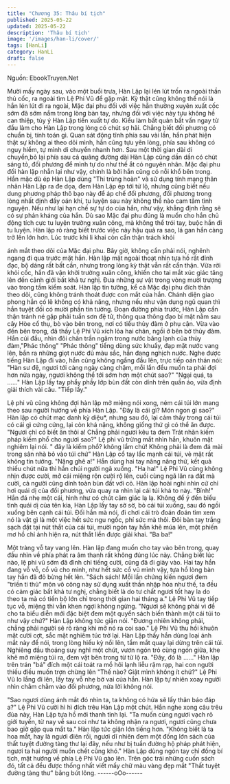 ```yaml
---
title: "Chương 35: Thâu bí tịch"
published: 2025-05-22
updated: 2025-05-22
description: 'Thâu bí tịch'
image: '/images/han-li/cover/'
tags: [HanLi]
category: HanLi
draft: false
---
```


Nguồn: EbookTruyen.Net

Mười mấy ngày sau, vào một buổi trưa, Hàn Lập lại lén lút trốn ra
ngoài thần thủ cốc, ra ngoài tìm Lệ Phi Vũ để gặp mặt.
Kỳ thật cũng không thể nói là hắn lén lút đi ra ngoài, Mặc đại phu
đối với việc hắn thường xuyên xuất cốc sớm đã sớm nắm trong
lòng bàn tay, nhưng đối với việc này tựu không hề can thiệp, tùy ý
Hàn Lập tiến xuất tự do.
Kiểu làm bất quản bất vấn ngay từ đầu làm cho Hàn Lập trong
lòng có chút sợ hãi. Chẳng biết đối phương có chuẩn bị, tính toán
gì. Quan sát động tĩnh phía sau vài lần, hắn phát hiện thật sự
không ai theo dõi mình, hắn cũng tựu yên lòng, phía sau không có
nguy hiểm, tự mình di chuyển nhanh hơn.
Sau một thời gian dài di chuyển,bỏ lại phía sau cả quãng đường
dài Hàn Lập cũng dần dần có chút sáng tỏ, đối phương để mình
tự do như thế ắt có nguyên nhân.
Mặc đại phu đối hàn lập nhẫn lại như vậy, chính là bởi hắn cũng
có nỗi khổ bên trong.
Hắn mặc dù ép Hàn Lập dùng "Thi trùng hoàn" và sử dụng tính
mạng thân nhân Hàn Lập ra đe dọa, đem Hàn Lập ép tới tử lộ,
nhưng cũng biết nếu dung phương pháp thô bạo này để áp chế
đối phương, đối phương trong lòng nhất định đầy oán khí, tu
luyện sau này không thể nào cam tâm tình nguyện. Nếu như lại
hạn chế sự tự do của hắn, như vậy, khẳng định rằng sẽ có sự
phản kháng của hắn. Dù sao Mặc đại phu đúng là muốn cho hắn
chủ động tích cực tu luyện trường xuân công, mà không thể trói
tay, buộc hắn đi tu luyện.
Hàn lập rõ ràng biết trước việc này hậu quả ra sao, lá gan hắn
càng trở lên lớn hơn. Lúc trước khi li khai còn cẩn thận trách khỏi

ánh mắt theo dõi của Mặc đại phu. Bây giờ, không cần phải nói,
nghênh ngang đi qua trước mặt hắn.
Hàn lập mặt ngoài thoạt nhìn tựa hồ rất đỉnh đạc, bộ dáng rất bất
cần, nhưng trong lòng kỳ thật vẫn rất cẩn thận.
Vừa rời khỏi cốc, hắn đã vận khởi trường xuân công, khiến cho
tai mắt xúc giác tăng lên đến cảnh giới bất khả tư nghị. Đưa
những sự vật trong vòng mười trượng vào trong tầm kiểm soát.
Hàn lập tin tưởng, kể cả Mặc đại phu đích thân theo dõi, cũng
không tránh thoát được con mắt của hắn.
Chánh diện giao phong hắn có lẽ không có khả năng, nhưng nếu
như vận dụng ngũ quan thì hắn tuyệt đối có mười phần tin tưởng.
Đoạn đường phía trước, Hàn Lập cẩn thận tránh né gặp phải tuần
sơn đệ tử, thông qua thông đạo bí mật nằm sau cây Hòe cổ thụ,
bò vào bên trong, nơi có tiểu thủy đàm ở phụ cận.
Vừa vào đến bên trong, đã thấy Lệ Phi Vũ xích lỏa hai chân, ngồi
ở bên bờ thủy đàm.
Hắn cúi đầu, nhìn đôi chân trần ngâm trong nước băng lạnh của
thủy đàm,"Phác thông" "Phác thông" tiếng dùng sức khuấy, đạp
mặt nước vang lên, bắn ra những giọt nước đủ màu sắc, hắn
đang nghịch nước.
Nghe được tiếng Hàn Lập đi vào, hắn cũng không ngẩng đầu lên,
trực tiếp oán thán nói:
"Hàn sư đệ, ngươi tới càng ngày càng chậm, mỗi lần đều muốn ta
phải đợi hơn nửa ngày, ngươi không thể tới sớm hơn một chút
sao?"
"Ngại quá, ta ……" Hàn Lập lấy tay phẩy phầy lớp bùn đất còn
dính trên quần áo, vừa định giải thích vài câu.
"Tiếp lấy."

Lệ phi vũ cũng không đợi hàn lập mở miệng nói xong, ném cái túi
lớn mang theo sau người hướng về phía Hàn Lập.
"Đây là cái gì? Món ngon gì sao?" Hàn lập có chút mạc danh kỳ
diệu*, nhưng sau đó, lại cảm thấy trong cái túi có cái gì cứng
cứng, lại còn khá nặng, không giống thứ gì có thể ăn được.
"Ngươi chỉ có biết ăn thôi a! Chẳng phải ngươi kêu ta đem Trát
nhãn kiếm pháp kiếm phổ cho ngươi sao?" Lệ phi vũ trừng mắt
nhìn hắn, khuôn mặt nghiêm lại nói.
" đây là kiếm phổ? không lầm chứ! Không phải là đem đá mài
trong sân nhà bỏ vào túi chứ" Hàn Lập cổ tay lắc mạnh cái túi, vẻ
mặt rất không tin tưởng.
"Nặng ghê a!" Hắn dùng hai tay nâng nâng thử, kết quả thiếu chút
nữa thì hắn chúi người ngã xuống.
"Ha ha!" Lệ Phi Vũ cũng không nhịn được cười, mở cái miệng rộn
cười rộ lên, cuối cùng ngã lăn ra đất mà cười, cả người cũng dính
toàn bùn đất với cỏ.
Hàn lập hoài nghi nhìn cử chỉ hơi quái dị của đối phương, vừa
quay ra nhìn lại cái túi khá to này.
"Bính!"
Hắn đá nhẹ một cái, hình như có chút cảm giác lạ lạ.
Không để ý đến biểu tình quái dị của tên kia, Hàn Lập lấy tay sờ
sờ, bỏ cái túi xuống, sau đó ngồi xuống bên cạnh cái túi.
Đối hắn mà nói, đi chơi cái trò đoán đoán tìm xem nó là vật gì là
một việc hết sức ngu ngốc, phí sức mà thôi.
Đôi bàn tay trắng sạch đặt tại nút thắt của cái túi, mười ngón tay
hắn khẽ múa lên, một phiến mơ hồ chỉ ảnh hiện ra, nút thắt liền
được giải khai.
"Ba ba!"

Một tràng vỗ tay vang lên.
Hàn lập đang muốn cho tay vào bên trong, quay đầu nhìn về phía
phát ra âm thanh rất không đúng lúc này.
Chẳng biết lúc nào, lệ phi vũ sớm đã đình chỉ tiếng cười, cũng đã
đi giày vào.
Hai tay hắn đang vỗ vỗ, cổ vũ cho mình, như hết sức cổ vũ mình
vậy, tựa hồ lòng bàn tay hắn đã đỏ bừng hết lên.
"Sách sách! Mỗi lần chứng kiến ngươi đem "triền ti thủ" môn võ
công này sử dụng xuất thần nhập hóa như thế, ta đều có cảm
giác bất khả tư nghị, chẳng biết là do tư chất ngươi tốt hay la do
theo ta mà có tiến bộ lớn chỉ trong thời gian hai tháng a." Lệ Phi
Vũ tay tiếp tục vỗ, miệng thì vẫn khen ngợi không ngừng.
"Ngươi sẽ không phải vì để cho ta biểu diễn mới đặc biệt đem một
quyển sách biến thành một cái túi to như vậy chứ?" Hàn Lập
không tức giận nói.
"Đương nhiên không phải, chẳng phải người sẽ rõ ràng khi mở nó
ra coi sao." Lệ Phi Vũ thu hồi khuôn mặt cười cợt, sắc mặt
nghiêm túc trở lại.
Hàn Lập thấy hắn dùng loại ánh mắt này để nói, trong lòng hiếu
kỳ nổi lên, tầm mắt quay lại dừng trên cái túi.
Nghiêng đầu thoáng suy nghĩ một chút, vươn ngón trỏ cùng ngón
giữa, khe khẽ mở miệng túi ra, đem vật bên trong từ từ lộ ra.
"Đây, đó là ……" Hàn lập trên trán "bá" đích một cái toát ra mồ hôi
lạnh liễu rậm rạp, hai con người thiếu điều muốn trợn chừng lên
"Thế nào? Giật mình không ít chứ?" Lệ Phi Vũ lo lắng đi lên, lấy
tay vỗ nhẹ bờ vai của hắn.
Hàn lập tự nhiên xoay người nhìn chằm chằm vào đối phương,
nửa lời không nói.

"Sao ngươi dùng ánh mắt đó nhìn ta, ta không có hứa sẽ lấy thân
báo đáp a?" Lệ Phi Vũ cười hì hì đích trêu Hàn Lập một chút.
Hắn nghe xong câu trêu đùa này, Hàn Lập tựa hồ mới thanh tỉnh
lại.
"Ta muốn cùng ngươi vạch rõ giới tuyến, từ nay về sau coi như ta
không nhận ra ngươi, ngươi cũng chưa bao giờ gặp qua mắt ta."
Hàn lập tức giận lớn tiếng hơn.
"Không biết là ta hoa mắt, hay là ngươi điên rồi, ngươi dĩ nhiên
đem một đống lớn sách của thất tuyệt đường tàng thư lại đây, nếu
như bị tuần đường hộ pháp phát hiện, ngươi ta hai người muốn
chết cũng khó." Hàn Lập dùng ngón tay chỉ đống bí tịch, mặt
hướng về phía Lệ Phi Vũ gào lên.
Trên góc trái những cuốn sách đó, tất cả đều được thống nhất
viết mấy chữ màu vàng đẹp mắt "Thất tuyệt đường tàng thư" bằng
bút lông.
------oOo------

